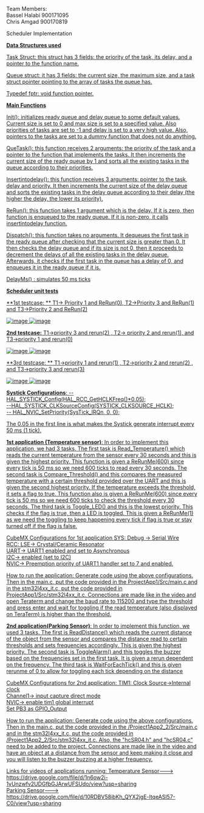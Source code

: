 Team Members: <br /> Bassel Halabi 900171095 <br />
              Chris Amgad 900170819 <br />
              
              
 Scheduler Implementation <u> 

**Data Structures used**

Task Struct:  this struct has 3 fields: the priority of the task, its delay, and a pointer to the function name.

Queue struct: it has 3 fields: the current size, the maximum size, and a task struct pointer pointing to the array of tasks the queue has.

Typedef fptr: void function pointer.


**Main Functions**

Init(): initializes ready queue and delay queue to some default values. Current size is set to 0 and max size is set to a specified value. Also priorities of tasks are set to -1 and delay is set to a very high value. Also, pointers to the tasks are set to a dummy function that does not do anything.

QueTask(): this function receives 2 arguments: the priority of the task and a pointer to the function that implements the tasks. It then increments the current size of the ready queue by 1 and sorts all the existing tasks in the queue according to their priorities. 

Insertintodelay(): this function receives 3 arguments: pointer to the task, delay and priority. It then increments the current size of the delay queue and sorts the existing tasks in the delay queue according to their delay (the higher the delay, the lower its priority). 

ReRun(): this function takes 1 argument which is the delay. If it is zero, then function is enqueued to the ready queue. If it is non-zero, it calls insertintodelay function.

Dispatch(): this function takes no arguments. It dequeues the first task in the ready queue after checking that the current size is greater than 0. It then checks the delay queue and if its size is not 0, then it proceeds to decrement the delays of all the existing tasks in the delay queue. Afterwards, it checks if the first task in the queue has a delay of 0, and enqueues it in the ready queue if it is.

DelayMs() : simulates 50 ms ticks

**Scheduler unit tests**

**1st testcase: **
T1-> Priority 1 and ReRun(0), T2->Priority 3 and ReRun(1) and T3->Priority 2 and ReRun(2)


![image](https://user-images.githubusercontent.com/45502245/114321546-991a6c00-9b1b-11eb-9744-731f82c9dde9.png)
![image](https://user-images.githubusercontent.com/45502245/114321558-a9cae200-9b1b-11eb-9509-78f921cf6ee6.png)

**2nd testcase:** 
T1->priority 3 and rerun(2) , T2-> priority 2 and rerun(1), and T3->priority 1 and rerun(0)

![image](https://user-images.githubusercontent.com/45502245/114321580-d41c9f80-9b1b-11eb-9f5b-613f8d2a8060.png)
![image](https://user-images.githubusercontent.com/45502245/114321588-e0a0f800-9b1b-11eb-937e-746fa486164c.png)



**3rd testcase: **
T1->priority 1 and rerun(1) , T2->priority 2 and rerun(2) , and T3->priority 3 and rerun(3)

![image](https://user-images.githubusercontent.com/45502245/114321601-f57d8b80-9b1b-11eb-956b-54bc6fd94ea8.png) 
![image](https://user-images.githubusercontent.com/45502245/114321620-0e863c80-9b1c-11eb-9d65-2d82e21d4b10.png)


**Systick Configurations**:
--HAL_SYSTICK_Config(HAL_RCC_GetHCLKFreq()*0.05); <br />
--HAL_SYSTICK_CLKSourceConfig(SYSTICK_CLKSOURCE_HCLK); <br />
-- HAL_NVIC_SetPriority(SysTick_IRQn, 0, 0); <br />

The 0.05 in the first line is what makes the Systick generate interrupt every 50 ms (1 tick).


**1st application (Temperature sensor)**: In order to implement this application, we had 3 tasks. The first task is Read_Temperature() which reads the current temperature from the sensor every 30 seconds and this is given the highest priority. This function is given a ReRunMe(600) since every tick is 50 ms so we need 600 ticks to read every 30 seconds. The second task is Compare_Threshold() and this compares the measured temperature with a certain threshold provided over the UART and this is given the second highest priority. If the temperature exceeds the threshold, it sets a flag to true. This function also is given a ReRunMe(600) since every tick is 50 ms so we need 600 ticks to check the threshold every 30 seconds. The third task is Toggle_LED() and this is the lowest priority. This checks if the flag is true, then a LED is toggled. This is given a ReRunMe(1) as we need the toggling to keep happening every tick if flag is true or stay turned off if the flag is false.

CubeMX Configurations for 1st application
SYS: Debug -> Serial Wire <br />
RCC: LSE-> Crystal/Ceramic Resonator <br />
UART-> UART1 enabled and set to Asynchronous <br />
I2C-> enabled (set to I2C) <br />
NVIC-> Preemption priority of UART1 handler set to 7 and enabled.

How to run the application: Generate code using the above configurations. Then in the main.c, put the code provided in the ProjectApp1/Src/main.c and in the stm32l4xx_it.c, put the code provided in ProjectApp1/Src/stm32l4xx_it.c. Connections are made like in the video and open Teraterm and change the baud rate to 115200 and type the threshold and press enter and wait for toggling if the read temperature (also displayed on TeraTerm) is higher than the threshold. 



**2nd application(Parking Sensor)**: In order to implement this function, we used 3 tasks. The first is ReadDistance() which reads the current distance of the object from the sensor and compares the distance read to certain thresholds and sets frequencies accordingly. This is given the highest priority. The second task is ToggleAlarm() and this toggles the buzzer based on the frequencies set in the first task. It is given a rerun dependent on the frequency. The third task is WaitForEachTick() and this is given rerunme of 0 to allow for toggling each tick depending on the distance 

CubeMX Configurations for 2nd application:
TIM1: Clock Source->Internal clock <br />
Channel1-> input capture direct mode <br />
NVIC-> enable tim1 global interrupt <br />
Set PB3 as GPIO_Output <br />

How to run the application: Generate code using the above configurations. Then in the main.c, put the code provided in the /Project1App2_2/Src/main.c and in the stm32l4xx_it.c, put the code provided in /Project1App2_2/Src/stm32l4xx_it.c. Also, the "hcSR04.h" and "hcSR04.c" need to be added to the project. Connections are made like in the video and have an object at a distance from the sensor and keep making it close and you will listen to the buzzer buzzing at a higher frequency. 


Links for videos of applications running:
Temperature Sensor---> https://drive.google.com/file/d/1n6ow2i-1yUnzwfv2UDGfbGJArwUFSUdo/view?usp=sharing <br />
Parking Sensor---> https://drive.google.com/file/d/10RDBV58ibKh_QYX2jgE-ltqeASl57-C0/view?usp=sharing












